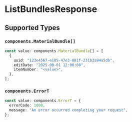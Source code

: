 # ListBundlesResponse


## Supported Types

### `components.MaterialBundle[]`

```typescript
const value: components.MaterialBundle[] = [
  {
    uuid: "123e4567-e105-47e3-881f-231b2a94a5db",
    editDate: "2025-08-01 12:00:00",
    itemNumber: "<value>",
  },
];
```

### `components.ErrorT`

```typescript
const value: components.ErrorT = {
  errorCode: 1000,
  message: "An error occurred completing your request",
};
```

